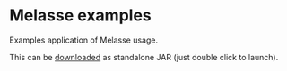 # Melasse examples

Examples application of Melasse usage.

This can be [downloaded](https://github.com/cchantep/melasse/releases/download/v1.0/melasse-examples-1.0.jar) as standalone JAR (just double click to launch).




